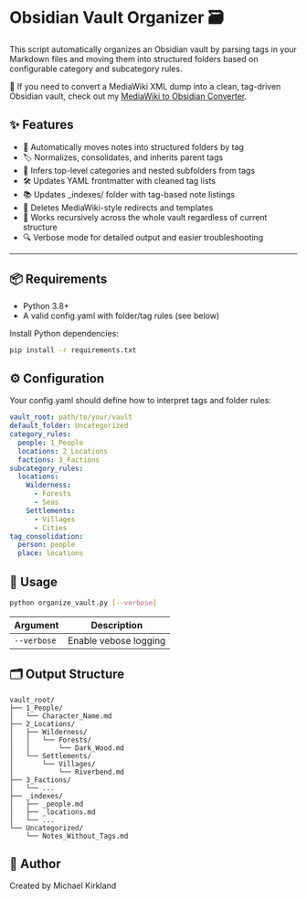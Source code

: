 # Obsidian Vault Organizer 🗃️

This script automatically organizes an Obsidian vault by parsing tags in your Markdown files and moving them into structured folders based on configurable category and subcategory rules.

🧭 If you need to convert a MediaWiki XML dump into a clean, tag-driven Obsidian vault, check out my [MediaWiki to Obsidian Converter](https://github.com/mak-kirkland/mediawiki-to-obsidian).

## ✨ Features
- 📁 Automatically moves notes into structured folders by tag
- 🏷️ Normalizes, consolidates, and inherits parent tags
- 🧠 Infers top-level categories and nested subfolders from tags
- 🛠️ Updates YAML frontmatter with cleaned tag lists
- 📚 Updates _indexes/ folder with tag-based note listings
- 🧹 Deletes MediaWiki-style redirects and templates
- 🔄 Works recursively across the whole vault regardless of current structure
- 🔍 Verbose mode for detailed output and easier troubleshooting

--- 

## 📦 Requirements

- Python 3.8+
- A valid config.yaml with folder/tag rules (see below)

Install Python dependencies:

```bash
pip install -r requirements.txt
```

## ⚙️ Configuration

Your config.yaml should define how to interpret tags and folder rules:

```yaml
vault_root: path/to/your/vault
default_folder: Uncategorized
category_rules:
  people: 1_People
  locations: 2_Locations
  factions: 3_Factions
subcategory_rules:
  locations:
    Wilderness:
      - Forests
      - Seas
    Settlements:
      - Villages
      - Cities
tag_consolidation:
  person: people
  place: locations
```

## 🚀 Usage

```bash
python organize_vault.py [--verbose]
```

| Argument    | Description           |
| ----------- | --------------------- |
| `--verbose` | Enable vebose logging |

## 🗂️ Output Structure

```text
vault_root/
├── 1_People/
│   └── Character_Name.md
├── 2_Locations/
│   ├── Wilderness/
│   │   └── Forests/
│   │       └── Dark_Wood.md
│   └── Settlements/
│       └── Villages/
│           └── Riverbend.md
├── 3_Factions/
│   └── ...
├── _indexes/
│   ├── _people.md
│   ├── _locations.md
│   └── ...
└── Uncategorized/
    └── Notes_Without_Tags.md
```

## 👤 Author

Created by Michael Kirkland
